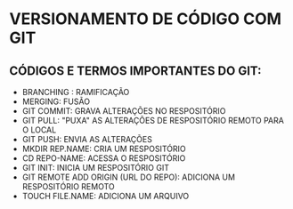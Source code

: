 # VERSIONAMENTO DE CÓDIGO COM GIT

 ## CÓDIGOS E TERMOS IMPORTANTES DO GIT:
 - BRANCHING : RAMIFICAÇÃO
 - MERGING: FUSÃO
 - GIT COMMIT: GRAVA ALTERAÇÕES NO RESPOSITÓRIO
 - GIT PULL: "PUXA" AS ALTERAÇÕES DE RESPOSITÓRIO REMOTO PARA O LOCAL
 - GIT PUSH: ENVIA AS ALTERAÇÕES
 - MKDIR REP.NAME: CRIA UM RESPOSITÓRIO
 - CD REPO-NAME: ACESSA O RESPOSITÓRIO
 - GIT INIT: INICIA UM RESPOSITÓRIO GIT
 - GIT REMOTE ADD ORIGIN (URL DO REPO): ADICIONA UM RESPOSITÓRIO REMOTO
 - TOUCH FILE.NAME: ADICIONA UM ARQUIVO
